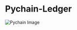 # Pychain-Ledger

![Pychain Image](https://user-images.githubusercontent.com/95448654/171920006-18db25d4-35d2-4213-9dcf-37b7d9d05404.PNG)
